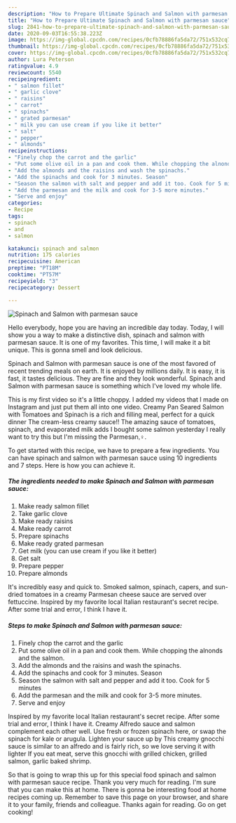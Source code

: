 ```yaml
---
description: "How to Prepare Ultimate Spinach and Salmon with parmesan sauce"
title: "How to Prepare Ultimate Spinach and Salmon with parmesan sauce"
slug: 2841-how-to-prepare-ultimate-spinach-and-salmon-with-parmesan-sauce
date: 2020-09-03T16:55:38.223Z
image: https://img-global.cpcdn.com/recipes/0cfb78886fa5da72/751x532cq70/spinach-and-salmon-with-parmesan-sauce-recipe-main-photo.jpg
thumbnail: https://img-global.cpcdn.com/recipes/0cfb78886fa5da72/751x532cq70/spinach-and-salmon-with-parmesan-sauce-recipe-main-photo.jpg
cover: https://img-global.cpcdn.com/recipes/0cfb78886fa5da72/751x532cq70/spinach-and-salmon-with-parmesan-sauce-recipe-main-photo.jpg
author: Lura Peterson
ratingvalue: 4.9
reviewcount: 5540
recipeingredient:
- " salmon fillet"
- " garlic clove"
- " raisins"
- " carrot"
- " spinachs"
- " grated parmesan"
- " milk you can use cream if you like it better"
- " salt"
- " pepper"
- " almonds"
recipeinstructions:
- "Finely chop the carrot and the garlic"
- "Put some olive oil in a pan and cook them. While chopping the alnonds and the salmon."
- "Add the almonds and the raisins and wash the spinachs."
- "Add the spinachs and cook for 3 minutes. Season"
- "Season the salmon with salt and pepper and add it too. Cook for 5 minutes"
- "Add the parmesan and the milk and cook for 3-5 more minutes."
- "Serve and enjoy"
categories:
- Recipe
tags:
- spinach
- and
- salmon

katakunci: spinach and salmon 
nutrition: 175 calories
recipecuisine: American
preptime: "PT18M"
cooktime: "PT57M"
recipeyield: "3"
recipecategory: Dessert

---
```



![Spinach and Salmon with parmesan sauce](https://img-global.cpcdn.com/recipes/0cfb78886fa5da72/751x532cq70/spinach-and-salmon-with-parmesan-sauce-recipe-main-photo.jpg)

Hello everybody, hope you are having an incredible day today. Today, I will show you a way to make a distinctive dish, spinach and salmon with parmesan sauce. It is one of my favorites. This time, I will make it a bit unique. This is gonna smell and look delicious.

Spinach and Salmon with parmesan sauce is one of the most favored of recent trending meals on earth. It is enjoyed by millions daily. It is easy, it is fast, it tastes delicious. They are fine and they look wonderful. Spinach and Salmon with parmesan sauce is something which I've loved my whole life.

This is my first video so it&#39;s a little choppy. I added my videos that I made on Instagram and just put them all into one video. Creamy Pan Seared Salmon with Tomatoes and Spinach is a rich and filling meal, perfect for a quick dinner The cream-less creamy sauce!! The amazing sauce of tomatoes, spinach, and evaporated milk adds I bought some salmon yesterday I really want to try this but I&#39;m missing the Parmesan,‍♀.


To get started with this recipe, we have to prepare a few ingredients. You can have spinach and salmon with parmesan sauce using 10 ingredients and 7 steps. Here is how you can achieve it.

<!--inarticleads1-->

##### The ingredients needed to make Spinach and Salmon with parmesan sauce:

1. Make ready  salmon fillet
1. Take  garlic clove
1. Make ready  raisins
1. Make ready  carrot
1. Prepare  spinachs
1. Make ready  grated parmesan
1. Get  milk (you can use cream if you like it better)
1. Get  salt
1. Prepare  pepper
1. Prepare  almonds


It&#39;s incredibly easy and quick to. Smoked salmon, spinach, capers, and sun-dried tomatoes in a creamy Parmesan cheese sauce are served over fettuccine. Inspired by my favorite local Italian restaurant&#39;s secret recipe. After some trial and error, I think I have it. 

<!--inarticleads2-->

##### Steps to make Spinach and Salmon with parmesan sauce:

1. Finely chop the carrot and the garlic
1. Put some olive oil in a pan and cook them. While chopping the alnonds and the salmon.
1. Add the almonds and the raisins and wash the spinachs.
1. Add the spinachs and cook for 3 minutes. Season
1. Season the salmon with salt and pepper and add it too. Cook for 5 minutes
1. Add the parmesan and the milk and cook for 3-5 more minutes.
1. Serve and enjoy


Inspired by my favorite local Italian restaurant&#39;s secret recipe. After some trial and error, I think I have it. Creamy Alfredo sauce and salmon complement each other well. Use fresh or frozen spinach here, or swap the spinach for kale or arugula. Lighten your sauce up by This creamy gnocchi sauce is similar to an alfredo and is fairly rich, so we love serving it with lighter If you eat meat, serve this gnocchi with grilled chicken, grilled salmon, garlic baked shrimp. 

So that is going to wrap this up for this special food spinach and salmon with parmesan sauce recipe. Thank you very much for reading. I'm sure that you can make this at home. There is gonna be interesting food at home recipes coming up. Remember to save this page on your browser, and share it to your family, friends and colleague. Thanks again for reading. Go on get cooking!
